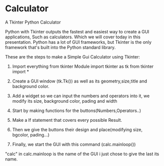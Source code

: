 # Calculator

A Tkinter Python Calculator

Python with Tkinter outputs the fastest and easiest way to create a GUI applications, Such as calculators. Which we will cover today in this presentation.
Python has a lot of GUI frameworks, but Tkinter is the only framework that's built into the Python standard library.

These are the steps to make a Simple Gui Calculator using Tkinter:

1) Import everything from tkinter Module 
 import tkinter as tk
from tkinter import *

2) Create a GUI window (tk.Tk()) as well as its geometry,size,title and background color.

3) Add a widget so we can input the numbers and operators into it, we modify its size, background color, pading and width

4) Start by making functions for the buttons(Numbers,Operators..)

5) Make a If statement that covers every possible Result.

6) Then we give the buttons their design and place(modifying size, bgcolor, pading...)

7) Finally, we start the GUI with this command (calc.mainloop()) 

"calc" in calc.mainloop is the name of the GUI i just chose to give the last its name.
